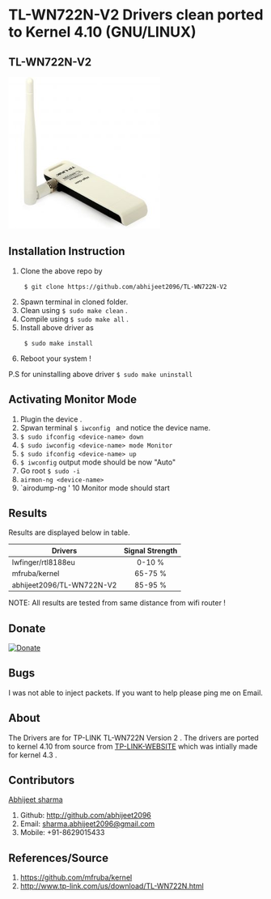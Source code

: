 # TL-WN722N-V2 Drivers clean ported to Kernel 4.10 (GNU/LINUX)

## TL-WN722N-V2

![TL-WN722N-V2](device_img.jpg?raw=true "TL-WN722N-V2")


## Installation Instruction

1. Clone the above repo by 
	```
	 $ git clone https://github.com/abhijeet2096/TL-WN722N-V2
	```
2. Spawn terminal in cloned folder.
3. Clean using `$ sudo make clean` .
4. Compile using `$ sudo make all` .
4. Install above driver as 
	```
	 $ sudo make install 
	```
5. Reboot your system !

P.S for uninstalling above driver 
	```
	 $ sudo make uninstall 
	```
## Activating Monitor Mode

 1. Plugin the device .
 2. Spwan terminal `$ iwconfig ` and notice the device name.
 3. `$ sudo ifconfig <device-name> down`
 4. `$ sudo iwconfig <device-name> mode Monitor`
 5. `$ sudo ifconfig <device-name> up`
 6. `$ iwconfig` output mode should be now "Auto"
 7. Go root `$ sudo -i`
 8. `airmon-ng <device-name>`
 9. `airodump-ng <device-name>' 
 10 Monitor mode should start

## Results
Results are displayed below in table.

| Drivers       				| Signal Strength  | 
| ------------- 				|:-------------:   | 
| lwfinger/rtl8188eu			|    0-10 %        | 
| mfruba/kernel   				|    65-75 % 	   | 
| abhijeet2096/TL-WN722N-V2   	|    85-95 %       |

NOTE: All results are tested from same distance from wifi router !

## Donate
[![Donate](https://img.shields.io/badge/Donate-PayPal-green.svg)](http://www.paypal.me/abhijeet2096)

## Bugs
 I was not able to inject packets. If you want to help please ping me on Email.

## About
The Drivers are for TP-LINK TL-WN722N Version 2 . The drivers are ported to kernel 4.10 from source from [TP-LINK-WEBSITE](http://www.tp-link.com/us/download/TL-WN722N.html) which was intially made for kernel 4.3 .

## Contributors

[Abhijeet sharma](http://students.iitmandi.ac.in/~abhijeet_sharma)
1. Github: http://github.com/abhijeet2096
2. Email: sharma.abhijeet2096@gmail.com
3. Mobile: +91-8629015433

## References/Source

1. https://github.com/mfruba/kernel
2. http://www.tp-link.com/us/download/TL-WN722N.html
